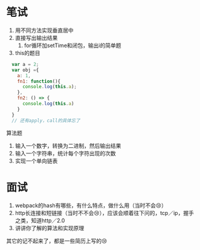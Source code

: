 # 笔试
1. 用不同方法实现垂直居中
2. 直接写出输出结果
    1. for循环加setTime和闭包，输出i的简单题
3. this的题目
  ```javascript
    var a = 2;
    var obj ={
      a: 1,
      fn1: function(){
        console.log(this.a);
      },
      fn2: () => {
        console.log(this.a)
      }
    }
    // 还有apply，call的具体忘了
  ```

算法题

1. 输入一个数字，转换为二进制，然后输出结果
2. 输入一个字符串，统计每个字符出现的次数
3. 实现一个单向链表

# 面试
1. webpack的hash有哪些，有什么特点，做什么用（当时不会😢）
2. http长连接和短链接（当时不不会😢），应该会顺着往下问的，tcp／ip，握手之类，知道http／2.0
3. 讲讲你了解的算法和实现原理

其它的记不起来了，都是一些简历上写的😢

